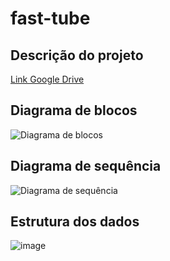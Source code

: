 # fast-tube

## Descrição do projeto
[Link Google Drive](https://drive.google.com/file/d/13sYavsF3775GKQSH_Xx1Y_pjUyBsiII9/view?usp=sharing)

## Diagrama de blocos
![Diagrama de blocos](https://user-images.githubusercontent.com/63078277/140588705-6fcdb360-8234-45ff-9e92-324af8e96cbd.png)

## Diagrama de sequência
![Diagrama de sequência](https://user-images.githubusercontent.com/63078277/140590845-8fc36187-2ab7-40bf-81ce-78d38e01012a.png)

## Estrutura dos dados
![image](https://user-images.githubusercontent.com/63078277/140588623-c9ff294d-2cf6-4080-862f-a28c448d0276.png)
